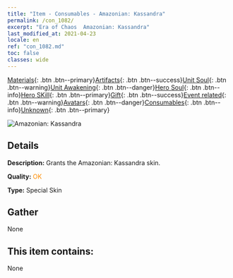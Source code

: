 ```yaml
---
title: "Item - Consumables - Amazonian: Kassandra"
permalink: /con_1082/
excerpt: "Era of Chaos  Amazonian: Kassandra"
last_modified_at: 2021-04-23
locale: en
ref: "con_1082.md"
toc: false
classes: wide
---
```

 [Materials](/Items/){: .btn .btn--primary}[Artifacts](/Items/Artifacts/){: .btn .btn--success}[Unit Soul](/Items/UnitSoul/){: .btn .btn--warning}[Unit Awakening](/Items/UnitAwakening/){: .btn .btn--danger}[Hero Soul](/Items/HeroSoul/){: .btn .btn--info}[Hero SKill](/Items/HeroSkill/){: .btn .btn--primary}[Gift](/Items/Gift/){: .btn .btn--success}[Event related](/Items/Events/){: .btn .btn--warning}[Avatars](/Items/Avatars/){: .btn .btn--danger}[Consumables](/Items/Consumables/){: .btn .btn--info}[Unknown](/Items/Unknown/){: .btn .btn--primary}

 ![Amazonian: Kassandra](/images/h/h_kashandela1.jpg)

## Details
 **Description:** Grants the Amazonian: Kassandra skin.

 **Quality:** <span style="color: #FF8C00">OK</span>

 **Type:** Special Skin

## Gather

  None

## This item contains:

  None

